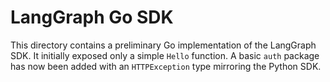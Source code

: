 # LangGraph Go SDK

This directory contains a preliminary Go implementation of the LangGraph SDK. It
initially exposed only a simple `Hello` function. A basic `auth` package has now
been added with an `HTTPException` type mirroring the Python SDK.
